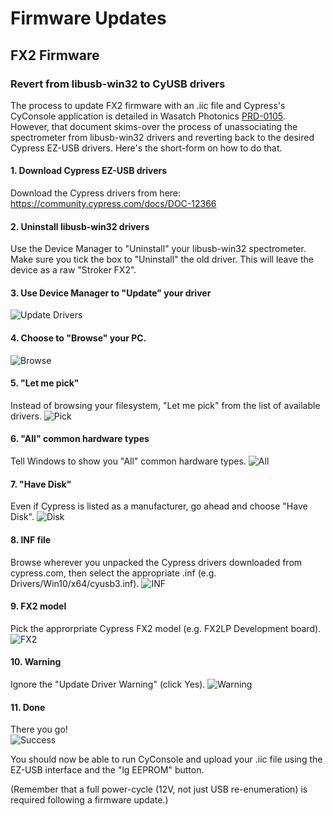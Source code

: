 # Firmware Updates

## FX2 Firmware

### Revert from libusb-win32 to CyUSB drivers

The process to update FX2 firmware with an .iic file and Cypress's CyConsole 
application is detailed in Wasatch Photonics 
[PRD-0105](https://drive.google.com/file/d/0B1eC7P4MQiFiTjdGR3VyclBndHc/view).  
However, that document skims-over the process of unassociating the spectrometer
from libusb-win32 drivers and reverting back to the desired Cypress EZ-USB 
drivers.  Here's the short-form on how to do that.

#### 1. Download Cypress EZ-USB drivers
Download the Cypress drivers from here: https://community.cypress.com/docs/DOC-12366

#### 2. Uninstall libusb-win32 drivers
Use the Device Manager to "Uninstall" your libusb-win32 spectrometer.  Make sure
you tick the box to "Uninstall" the old driver.  This will leave the device as a
raw "Stroker FX2".

#### 3. Use Device Manager to "Update" your driver
![Update Drivers](https://github.com/WasatchPhotonics/Wasatch.NET/raw/master/screenshots/ezusb-01-update.png)

#### 4. Choose to "Browse" your PC.
![Browse](https://github.com/WasatchPhotonics/Wasatch.NET/raw/master/screenshots/ezusb-02-browse.png)

#### 5. "Let me pick"
Instead of browsing your filesystem, "Let me pick" from the list of available drivers.
![Pick](https://github.com/WasatchPhotonics/Wasatch.NET/raw/master/screenshots/ezusb-03-pick.png)

#### 6. "All" common hardware types
Tell Windows to show you "All" common hardware types.
![All](https://github.com/WasatchPhotonics/Wasatch.NET/raw/master/screenshots/ezusb-04-all.png)

#### 7. "Have Disk"
Even if Cypress is listed as a manufacturer, go ahead and choose "Have Disk".
![Disk](https://github.com/WasatchPhotonics/Wasatch.NET/raw/master/screenshots/ezusb-05-disk.png)

#### 8. INF file
Browse wherever you unpacked the Cypress drivers downloaded from cypress.com, 
then select the appropriate .inf (e.g. Drivers/Win10/x64/cyusb3.inf).
![INF](https://github.com/WasatchPhotonics/Wasatch.NET/raw/master/screenshots/ezusb-06-inf.png)

#### 9. FX2 model
Pick the approrpriate Cypress FX2 model (e.g. FX2LP Development board).
![FX2](https://github.com/WasatchPhotonics/Wasatch.NET/raw/master/screenshots/ezusb-07-fx2.png)

#### 10. Warning
Ignore the "Update Driver Warning" (click Yes).
![Warning](https://github.com/WasatchPhotonics/Wasatch.NET/raw/master/screenshots/ezusb-08-warning.png)

#### 11. Done
There you go!  
![Success](https://github.com/WasatchPhotonics/Wasatch.NET/raw/master/screenshots/ezusb-09-success.png)

You should now be able to run CyConsole and upload your .iic file using the 
EZ-USB interface and the "lg EEPROM" button.

(Remember that a full power-cycle (12V, not just USB re-enumeration) is required
following a firmware update.)
